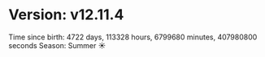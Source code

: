 # Version: v12.11.4
Time since birth: 4722 days, 113328 hours, 6799680 minutes, 407980800 seconds
Season: Summer ☀️
